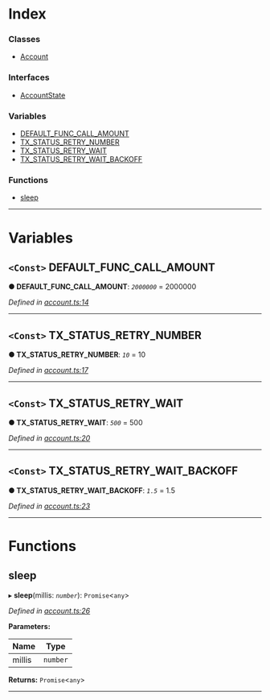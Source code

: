 

# Index

### Classes

* [Account](../classes/_account_.account.md)

### Interfaces

* [AccountState](../interfaces/_account_.accountstate.md)

### Variables

* [DEFAULT_FUNC_CALL_AMOUNT](_account_.md#default_func_call_amount)
* [TX_STATUS_RETRY_NUMBER](_account_.md#tx_status_retry_number)
* [TX_STATUS_RETRY_WAIT](_account_.md#tx_status_retry_wait)
* [TX_STATUS_RETRY_WAIT_BACKOFF](_account_.md#tx_status_retry_wait_backoff)

### Functions

* [sleep](_account_.md#sleep)

---

# Variables

<a id="default_func_call_amount"></a>

## `<Const>` DEFAULT_FUNC_CALL_AMOUNT

**● DEFAULT_FUNC_CALL_AMOUNT**: *`2000000`* = 2000000

*Defined in [account.ts:14](https://github.com/nearprotocol/nearlib/blob/b1a6029/src.ts/account.ts#L14)*

___
<a id="tx_status_retry_number"></a>

## `<Const>` TX_STATUS_RETRY_NUMBER

**● TX_STATUS_RETRY_NUMBER**: *`10`* = 10

*Defined in [account.ts:17](https://github.com/nearprotocol/nearlib/blob/b1a6029/src.ts/account.ts#L17)*

___
<a id="tx_status_retry_wait"></a>

## `<Const>` TX_STATUS_RETRY_WAIT

**● TX_STATUS_RETRY_WAIT**: *`500`* = 500

*Defined in [account.ts:20](https://github.com/nearprotocol/nearlib/blob/b1a6029/src.ts/account.ts#L20)*

___
<a id="tx_status_retry_wait_backoff"></a>

## `<Const>` TX_STATUS_RETRY_WAIT_BACKOFF

**● TX_STATUS_RETRY_WAIT_BACKOFF**: *`1.5`* = 1.5

*Defined in [account.ts:23](https://github.com/nearprotocol/nearlib/blob/b1a6029/src.ts/account.ts#L23)*

___

# Functions

<a id="sleep"></a>

##  sleep

▸ **sleep**(millis: *`number`*): `Promise`<`any`>

*Defined in [account.ts:26](https://github.com/nearprotocol/nearlib/blob/b1a6029/src.ts/account.ts#L26)*

**Parameters:**

| Name | Type |
| ------ | ------ |
| millis | `number` |

**Returns:** `Promise`<`any`>

___

